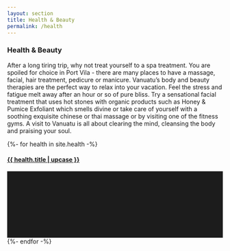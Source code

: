 ```yaml
---
layout: section
title: Health & Beauty
permalink: /health
---
```


<div class="content">
	<div class="decoration"></div>
	<div class="container no-bottom">
		<div class="catergories">
			<a href="#" class="health-small"></a>
			<h3>Health &amp; Beauty</h3>
		</div>
		<p>After a long tiring trip, why not treat yourself to a spa treatment. You are spoiled for choice in Port Vila - there are many places to have a massage, facial, hair treatment, pedicure or manicure. Vanuatu’s body and beauty therapies are the perfect way to relax into your vacation. Feel the stress and fatigue melt away after an hour or so of pure bliss. Try a sensational facial treatment that uses hot stones with organic products such as Honey &amp; Pumice Exfoliant which smells divine or take care of yourself with a soothing exquisite chinese or thai massage or by visiting one of the fitness gyms. A visit to Vanuatu is all about clearing the mind, cleansing the body and praising your soul. </p>
	</div>
	<div class="decoration"></div>
</div>


<div class="content-section">
{%- for health in site.health -%}
	<a href="{{ health.url  | remove: "/" }}">
	<div class="wide-item">
		<div class="wide-item-titles">
			 <h4 id="wide-health">{{ health.title | upcase }}</h4>
		</div>
		<div class="wide-image">
			<svg xmlns="http://www.w3.org/2000/svg" viewBox="0 0 650 200">
				<rect width="650" height="200" style="fill:#1c1c1c"/>
			</svg>
		</div>
	</div></a>
{%- endfor -%}
</div><!--/wide-item-wrapper-->